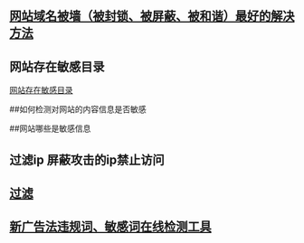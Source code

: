
## [网站域名被墙（被封锁、被屏蔽、被和谐）最好的解决方法](https://tieba.baidu.com/p/4995691461)
## 网站存在敏感目录

[网站存在敏感目录](http://blog.csdn.net/rightfa/article/details/50363617)

##如何检测对网站的内容信息是否敏感

##网站哪些是敏感信息

## 过滤ip 屏蔽攻击的ip禁止访问

## [过滤](http://dun.163.com/)
##  [新广告法违规词、敏感词在线检测工具](http://blog.csdn.net/enweitech/article/details/53780872)